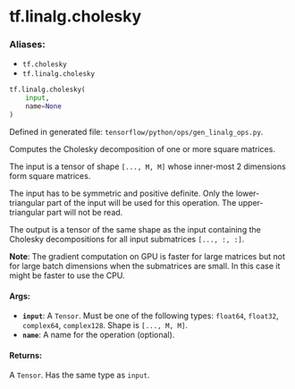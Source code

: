 <div itemscope itemtype="http://developers.google.com/ReferenceObject">
<meta itemprop="name" content="tf.linalg.cholesky" />
<meta itemprop="path" content="Stable" />
</div>

# tf.linalg.cholesky

### Aliases:

* `tf.cholesky`
* `tf.linalg.cholesky`

``` python
tf.linalg.cholesky(
    input,
    name=None
)
```



Defined in generated file: `tensorflow/python/ops/gen_linalg_ops.py`.

Computes the Cholesky decomposition of one or more square matrices.

The input is a tensor of shape `[..., M, M]` whose inner-most 2 dimensions
form square matrices.

The input has to be symmetric and positive definite. Only the lower-triangular
part of the input will be used for this operation. The upper-triangular part
will not be read.

The output is a tensor of the same shape as the input
containing the Cholesky decompositions for all input submatrices `[..., :, :]`.

**Note**: The gradient computation on GPU is faster for large matrices but
not for large batch dimensions when the submatrices are small. In this
case it might be faster to use the CPU.

#### Args:

* <b>`input`</b>: A `Tensor`. Must be one of the following types: `float64`, `float32`, `complex64`, `complex128`.
    Shape is `[..., M, M]`.
* <b>`name`</b>: A name for the operation (optional).


#### Returns:

A `Tensor`. Has the same type as `input`.